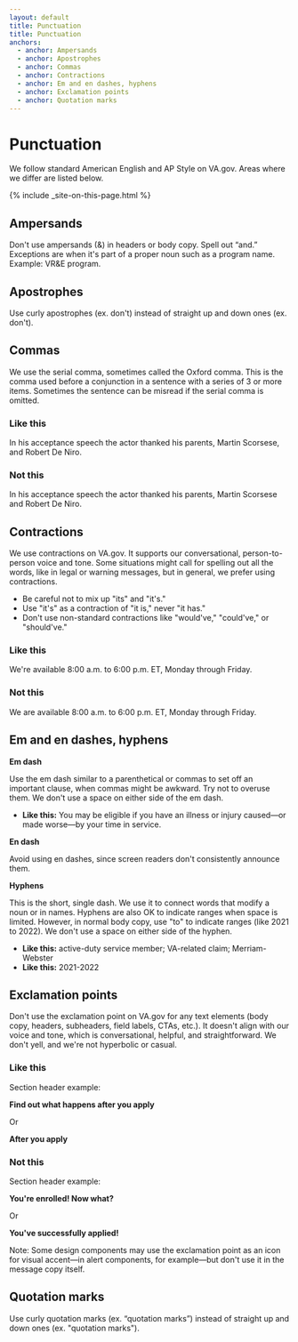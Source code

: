 ```yaml
---
layout: default
title: Punctuation
title: Punctuation
anchors:
  - anchor: Ampersands
  - anchor: Apostrophes
  - anchor: Commas
  - anchor: Contractions
  - anchor: Em and en dashes, hyphens
  - anchor: Exclamation points
  - anchor: Quotation marks
---
```


# Punctuation
We follow standard American English and AP Style on VA.gov. Areas where we differ are listed below.

{% include _site-on-this-page.html %}

## Ampersands

Don't use ampersands (&) in headers or body copy. Spell out “and.” Exceptions are when it's part of a proper noun such as a program name. Example: VR&E program.

## Apostrophes

Use curly apostrophes (ex. don't) instead of straight up and down ones (ex. don&apos;t).

## Commas

We use the serial comma, sometimes called the Oxford comma. This is the comma used before a conjunction in a sentence with a series of 3 or more items. Sometimes the sentence can be misread if the serial comma is omitted.


<div class="do-dont">
<div class="do-dont__do">
<h3 class="do-dont__heading">Like this</h3>
<div class="do-dont__content" markdown="1">

In his acceptance speech the actor thanked his parents, Martin Scorsese, and Robert De Niro.

</div>
</div>
<div class="do-dont__dont">
<h3 class="do-dont__heading">Not this</h3>
<div class="do-dont__content" markdown="1">

In his acceptance speech the actor thanked his parents, Martin Scorsese and Robert De Niro.

</div>
</div>
</div>

## Contractions

We use contractions on VA.gov. It supports our conversational, person-to-person voice and tone. Some situations might call for spelling out all the words, like in legal or warning messages, but in general, we prefer using contractions. 

- Be careful not to mix up "its" and "it's."
- Use "it's" as a contraction of "it is," never "it has." 
- Don't use non-standard contractions like "would've," "could've," or "should've."

<div class="do-dont">
<div class="do-dont__do">
<h3 class="do-dont__heading">Like this</h3>
<div class="do-dont__content" markdown="1">
We're available 8:00 a.m. to 6:00 p.m. ET, Monday through Friday. 

</div>
</div>
<div class="do-dont__dont">
<h3 class="do-dont__heading">Not this</h3>
<div class="do-dont__content" markdown="1">
We are available 8:00 a.m. to 6:00 p.m. ET, Monday through Friday.

</div>
</div>
</div>


## Em and en dashes, hyphens

__Em dash__ 

Use the em dash similar to a parenthetical or commas to set off an important clause, when commas might be awkward. Try not to overuse them. We don't use a space on either side of the em dash. 

- **Like this:** You may be eligible if you have an illness or injury caused&mdash;or made worse&mdash;by your time in service.

__En dash__ 

Avoid using en dashes, since screen readers don't consistently announce them. 

__Hyphens__ 

This is the short, single dash. We use it to connect words that modify a noun or in names. Hyphens are also OK to indicate ranges when space is limited. However, in normal body copy, use "to" to indicate ranges (like 2021 to 2022). We don't use a space on either side of the hyphen.
- **Like this:** active-duty service member; VA-related claim; Merriam-Webster 
- **Like this:** 2021-2022


## Exclamation points

Don't use the exclamation point on VA.gov for any text elements (body copy, headers, subheaders, field labels, CTAs, etc.). It doesn't align with our voice and tone, which is conversational, helpful, and straightforward. We don't yell, and we're not hyperbolic or casual.

<div class="do-dont">
<div class="do-dont__do">
<h3 class="do-dont__heading">Like this</h3>
<div class="do-dont__content" markdown="1">
Section header example:
  
__Find out what happens after you apply__

Or

__After you apply__

</div>
</div>
<div class="do-dont__dont">
<h3 class="do-dont__heading">Not this</h3>
<div class="do-dont__content" markdown="1">
Section header example:
  
__You're enrolled! Now what?__

Or

__You've successfully applied!__

</div>
</div>
</div>

Note: Some design components may use the exclamation point as an icon for visual accent&mdash;in alert components, for example&mdash;but don't use it in the message copy itself.

## Quotation marks

Use curly quotation marks (ex. “quotation marks”) instead of straight up and down ones (ex. &quot;quotation marks&quot;).
